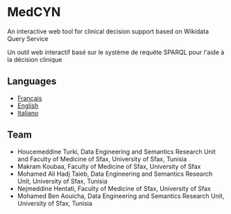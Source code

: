 # MedCYN
An interactive web tool for clinical decision support based on Wikidata Query Service

Un outil web interactif basé sur le système de requête SPARQL pour l'aide à la décision clinique

## Languages
* [Français](https://csisc.github.io/MedCYN/fr.html)
* [English](https://csisc.github.io/MedCYN/en.html)
* [Italiano](https://csisc.github.io/MedCYN/it.html)

## Team
* Houcemeddine Turki, Data Engineering and Semantics Research Unit and Faculty of Medicine of Sfax, University of Sfax, Tunisia
* Makram Koubaa, Faculty of Medicine of Sfax, University of Sfax
* Mohamed Ali Hadj Taieb, Data Engineering and Semantics Research Unit, University of Sfax, Tunisia
* Nejmeddine Hentati, Faculty of Medicine of Sfax, University of Sfax
* Mohamed Ben Aouicha, Data Engineering and Semantics Research Unit, University of Sfax, Tunisia
